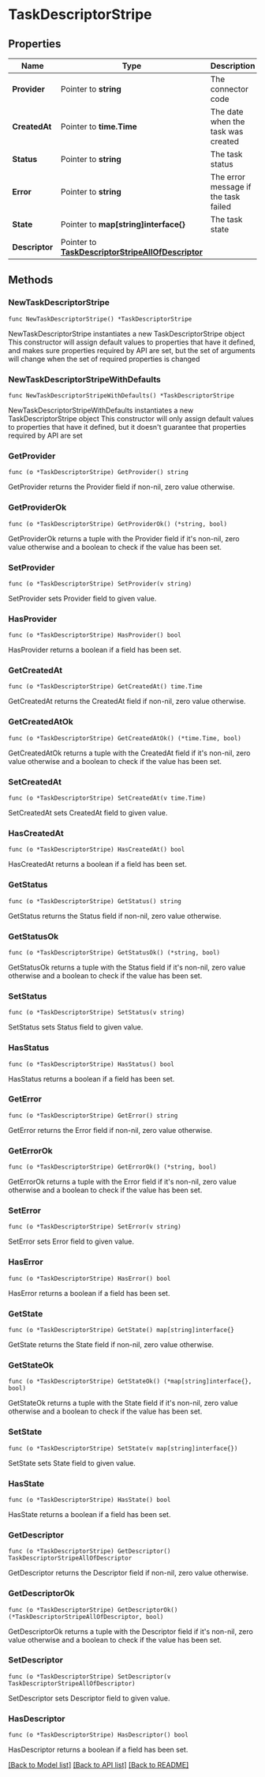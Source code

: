 # TaskDescriptorStripe

## Properties

Name | Type | Description | Notes
------------ | ------------- | ------------- | -------------
**Provider** | Pointer to **string** | The connector code | [optional] 
**CreatedAt** | Pointer to **time.Time** | The date when the task was created | [optional] 
**Status** | Pointer to **string** | The task status | [optional] 
**Error** | Pointer to **string** | The error message if the task failed | [optional] 
**State** | Pointer to **map[string]interface{}** | The task state | [optional] 
**Descriptor** | Pointer to [**TaskDescriptorStripeAllOfDescriptor**](TaskDescriptorStripeAllOfDescriptor.md) |  | [optional] 

## Methods

### NewTaskDescriptorStripe

`func NewTaskDescriptorStripe() *TaskDescriptorStripe`

NewTaskDescriptorStripe instantiates a new TaskDescriptorStripe object
This constructor will assign default values to properties that have it defined,
and makes sure properties required by API are set, but the set of arguments
will change when the set of required properties is changed

### NewTaskDescriptorStripeWithDefaults

`func NewTaskDescriptorStripeWithDefaults() *TaskDescriptorStripe`

NewTaskDescriptorStripeWithDefaults instantiates a new TaskDescriptorStripe object
This constructor will only assign default values to properties that have it defined,
but it doesn't guarantee that properties required by API are set

### GetProvider

`func (o *TaskDescriptorStripe) GetProvider() string`

GetProvider returns the Provider field if non-nil, zero value otherwise.

### GetProviderOk

`func (o *TaskDescriptorStripe) GetProviderOk() (*string, bool)`

GetProviderOk returns a tuple with the Provider field if it's non-nil, zero value otherwise
and a boolean to check if the value has been set.

### SetProvider

`func (o *TaskDescriptorStripe) SetProvider(v string)`

SetProvider sets Provider field to given value.

### HasProvider

`func (o *TaskDescriptorStripe) HasProvider() bool`

HasProvider returns a boolean if a field has been set.

### GetCreatedAt

`func (o *TaskDescriptorStripe) GetCreatedAt() time.Time`

GetCreatedAt returns the CreatedAt field if non-nil, zero value otherwise.

### GetCreatedAtOk

`func (o *TaskDescriptorStripe) GetCreatedAtOk() (*time.Time, bool)`

GetCreatedAtOk returns a tuple with the CreatedAt field if it's non-nil, zero value otherwise
and a boolean to check if the value has been set.

### SetCreatedAt

`func (o *TaskDescriptorStripe) SetCreatedAt(v time.Time)`

SetCreatedAt sets CreatedAt field to given value.

### HasCreatedAt

`func (o *TaskDescriptorStripe) HasCreatedAt() bool`

HasCreatedAt returns a boolean if a field has been set.

### GetStatus

`func (o *TaskDescriptorStripe) GetStatus() string`

GetStatus returns the Status field if non-nil, zero value otherwise.

### GetStatusOk

`func (o *TaskDescriptorStripe) GetStatusOk() (*string, bool)`

GetStatusOk returns a tuple with the Status field if it's non-nil, zero value otherwise
and a boolean to check if the value has been set.

### SetStatus

`func (o *TaskDescriptorStripe) SetStatus(v string)`

SetStatus sets Status field to given value.

### HasStatus

`func (o *TaskDescriptorStripe) HasStatus() bool`

HasStatus returns a boolean if a field has been set.

### GetError

`func (o *TaskDescriptorStripe) GetError() string`

GetError returns the Error field if non-nil, zero value otherwise.

### GetErrorOk

`func (o *TaskDescriptorStripe) GetErrorOk() (*string, bool)`

GetErrorOk returns a tuple with the Error field if it's non-nil, zero value otherwise
and a boolean to check if the value has been set.

### SetError

`func (o *TaskDescriptorStripe) SetError(v string)`

SetError sets Error field to given value.

### HasError

`func (o *TaskDescriptorStripe) HasError() bool`

HasError returns a boolean if a field has been set.

### GetState

`func (o *TaskDescriptorStripe) GetState() map[string]interface{}`

GetState returns the State field if non-nil, zero value otherwise.

### GetStateOk

`func (o *TaskDescriptorStripe) GetStateOk() (*map[string]interface{}, bool)`

GetStateOk returns a tuple with the State field if it's non-nil, zero value otherwise
and a boolean to check if the value has been set.

### SetState

`func (o *TaskDescriptorStripe) SetState(v map[string]interface{})`

SetState sets State field to given value.

### HasState

`func (o *TaskDescriptorStripe) HasState() bool`

HasState returns a boolean if a field has been set.

### GetDescriptor

`func (o *TaskDescriptorStripe) GetDescriptor() TaskDescriptorStripeAllOfDescriptor`

GetDescriptor returns the Descriptor field if non-nil, zero value otherwise.

### GetDescriptorOk

`func (o *TaskDescriptorStripe) GetDescriptorOk() (*TaskDescriptorStripeAllOfDescriptor, bool)`

GetDescriptorOk returns a tuple with the Descriptor field if it's non-nil, zero value otherwise
and a boolean to check if the value has been set.

### SetDescriptor

`func (o *TaskDescriptorStripe) SetDescriptor(v TaskDescriptorStripeAllOfDescriptor)`

SetDescriptor sets Descriptor field to given value.

### HasDescriptor

`func (o *TaskDescriptorStripe) HasDescriptor() bool`

HasDescriptor returns a boolean if a field has been set.


[[Back to Model list]](../README.md#documentation-for-models) [[Back to API list]](../README.md#documentation-for-api-endpoints) [[Back to README]](../README.md)


